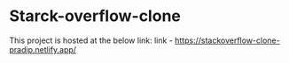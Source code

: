 # Starck-overflow-clone

This project is hosted at the below link:
link - https://stackoverflow-clone-pradip.netlify.app/
